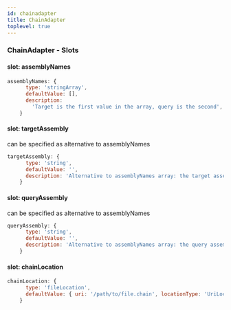 ```yaml
---
id: chainadapter
title: ChainAdapter
toplevel: true
---
```







### ChainAdapter - Slots
#### slot: assemblyNames



```js
assemblyNames: {
      type: 'stringArray',
      defaultValue: [],
      description:
        'Target is the first value in the array, query is the second',
    }
```

#### slot: targetAssembly

can be specified as alternative to assemblyNames

```js
targetAssembly: {
      type: 'string',
      defaultValue: '',
      description: 'Alternative to assemblyNames array: the target assembly',
    }
```

#### slot: queryAssembly

can be specified as alternative to assemblyNames

```js
queryAssembly: {
      type: 'string',
      defaultValue: '',
      description: 'Alternative to assemblyNames array: the query assembly',
    }
```

#### slot: chainLocation



```js
chainLocation: {
      type: 'fileLocation',
      defaultValue: { uri: '/path/to/file.chain', locationType: 'UriLocation' },
    }
```



 
